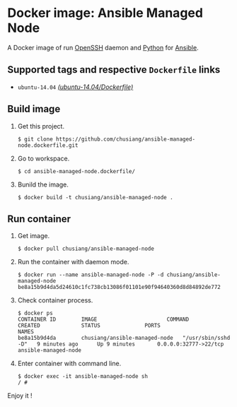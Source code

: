 # Docker image: Ansible Managed Node

A Docker image of run [OpenSSH][openssh_official] daemon and [Python][python_official] for [Ansible][ansible_offical].

[openssh_official]: https://www.openssh.com/
[ansible_offical]:  https://www.ansible.com/
[python_official]:  https://www.python.org


## Supported tags and respective `Dockerfile` links

<!-- 
- `alpine-3.4`, `latest` [*(alpine/Dockerfile)*][dockerfile_alpine]
- `archlinux` [*(archlinux/Dockerfile)*][dockerfile_archlinux]
- `centos-7` [*(centos-7/Dockerfile)*][dockerfile_centos-7]
- `debian-7` [*(debian-7/Dockerfile)*][dockerfile_debian-7]
- `debian-8` [*(debian-8/Dockerfile)*][dockerfile_debian-8]
- `gentoo` [*(gentoo/Dockerfile)*][dockerfile_gentoo]
- `opensuse-42.1` [*(opensuse-42.1/Dockerfile)*][dockerfile_opensuse-42.1] -->
- `ubuntu-14.04` [*(ubuntu-14.04/Dockerfile)*][dockerfile_ubuntu-14.04]


[dockerfile_alpine]:        https://github.com/chusiang/ansible-jupyter.dockerfile/blob/master/alpine/Dockerfile
[dockerfile_archlinux]:        https://github.com/chusiang/ansible-jupyter.dockerfile/blob/master/archlinux/Dockerfile
[dockerfile_centos-7]:      https://github.com/chusiang/ansible-jupyter.dockerfile/blob/master/centos-7/Dockerfile
[dockerfile_debian-7]:      https://github.com/chusiang/ansible-jupyter.dockerfile/blob/master/debian-7/Dockerfile
[dockerfile_debian-8]:      https://github.com/chusiang/ansible-jupyter.dockerfile/blob/master/debian-8/Dockerfile
[dockerfile_gentoo]:        https://github.com/chusiang/ansible-jupyter.dockerfile/blob/master/gentoo/Dockerfile
[dockerfile_opensuse-42.1]:  https://github.com/chusiang/ansible-jupyter.dockerfile/blob/master/opensuse-42.1/Dockerfile
[dockerfile_ubuntu-14.04]:  https://github.com/chusiang/ansible-jupyter.dockerfile/blob/master/ubuntu-14.04/Dockerfile

## Build image

1. Get this project.

    ```
    $ git clone https://github.com/chusiang/ansible-managed-node.dockerfile.git
    ```

1. Go to workspace.

    ```
    $ cd ansible-managed-node.dockerfile/
    ```

1. Bunild the image.

    ```
    $ docker build -t chusiang/ansible-managed-node .
    ```

## Run container

1. Get image.
    
    ```
    $ docker pull chusiang/ansible-managed-node
    ```

1. Run the container with daemon mode.
    
    ```
    $ docker run --name ansible-managed-node -P -d chusiang/ansible-managed-node
    be8a15b9d4da5d24610c1fc738cb13086f01101e90f94640360d8d84892de772
    ```

1. Check container process.

    ```
    $ docker ps
    CONTAINER ID        IMAGE                      COMMAND                  CREATED             STATUS              PORTS                     NAMES
    be8a15b9d4da        chusiang/ansible-managed-node   "/usr/sbin/sshd -D"   9 minutes ago      Up 9 minutes       0.0.0.0:32777->22/tcp      ansible-managed-node
    ```

1. Enter container with command line.

    ```
    $ docker exec -it ansible-managed-node sh
    / #
    ```

Enjoy it !
